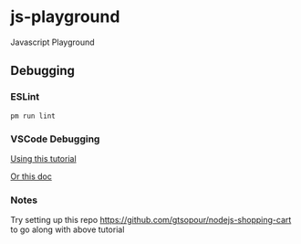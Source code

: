 # js-playground

Javascript Playground

## Debugging
### ESLint

```
pm run lint
```

### VSCode Debugging

[Using this tutorial](https://www.google.com/search?ei=L3ysXuDfF9iwytMPhN6v0Ao&q=node+debug+js+file+in+vscode&oq=node+debug+js+file+in+vscode&gs_lcp=CgZwc3ktYWIQAzIFCAAQzQIyBQgAEM0CMgUIABDNAjIFCAAQzQIyBQgAEM0COgQIABBHOgQIABANOggIABAIEAcQHjoICAAQDRAFEB5Q4ixY_zxg4khoAHADeASAAbgLiAGKM5IBDTAuMS4xLjUtMS4yLjOYAQCgAQGqAQdnd3Mtd2l6&sclient=psy-ab&ved=0ahUKEwigs6jPtpPpAhVYmHIEHQTvC6oQ4dUDCAw&uact=5#kpvalbx=_OnysXuLBF_asytMPtNq94Ag36)

[Or this doc](https://code.visualstudio.com/docs/nodejs/nodejs-debugging)

### Notes
Try setting up this repo https://github.com/gtsopour/nodejs-shopping-cart to go along with above tutorial
